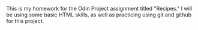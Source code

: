 This is my homework for the Odin Project assignment titled 
"Recipes." I will be using some basic HTML skills, as well as 
practicing using git and github for this project. 
